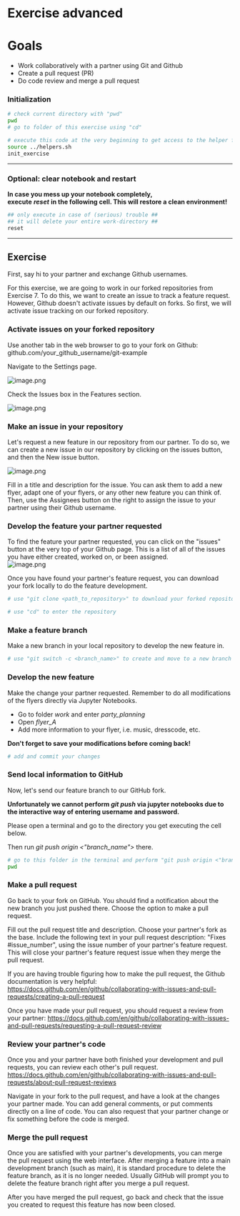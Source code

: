 # Exercise advanced

# Goals
* Work collaboratively with a partner using Git and Github
* Create a pull request (PR)
* Do code review and merge a pull request

### Initialization


```bash
# check current directory with "pwd"
pwd
# go to folder of this exercise using "cd"

```


```bash
# execute this code at the very beginning to get access to the helper functions
source ../helpers.sh
init_exercise
```

***
### Optional: clear notebook and restart
**In case you mess up your notebook completely,  
execute** ***reset*** **in the following cell. This will restore a clean environment!**


```bash
## only execute in case of (serious) trouble ##
## it will delete your entire work-directory ##
reset
```

***
## Exercise

First, say hi to your partner and exchange Github usernames.  

For this exercise, we are going to work in our forked repositories from Exercise 7.  To do this, we want to create an issue to track a feature request.  However, Github doesn't activate issues by default on forks.  So first, we will activate issue tracking on our forked repository.

### Activate issues on your forked repository

Use another tab in the web browser to go to your fork on Github: github.com/your_github_username/git-example

Navigate to the Settings page.

![image.png](attachment:80180ec9-d94c-4e9d-9527-314925db78fa.png)

Check the Issues box in the Features section.

![image.png](attachment:338f1844-4c5d-4a7b-96eb-c40c118d9494.png)


### Make an issue in your repository

Let's request a new feature in our repository from our partner.  To do so, we can create a new issue in our repository by clicking on the issues button, and then the New issue button.  

![image.png](attachment:43dec399-ae5a-40b5-8809-bdf72752f5cf.png)

Fill in a title and description for the issue.  You can ask them to add a new flyer, adapt one of your flyers, or any other new feature you can think of.  Then, use the Assignees button on the right to assign the issue to your partner using their Github username.  

### Develop the feature your partner requested  

To find the feature your partner requested, you can click on the "issues" button at the very top of your Github page.  This is a list of all of the issues you have either created, worked on, or been assigned.  
![image.png](attachment:4d167943-0fad-4791-bac8-676ee5c50da8.png)

Once you have found your partner's feature request, you can download your fork locally to do the feature development.


```bash
# use "git clone <path_to_repository>" to download your forked repository

```


```bash
# use "cd" to enter the repository

```

### Make a feature branch
Make a new branch in your local repository to develop the new feature in.   


```bash
# use "git switch -c <branch_name>" to create and move to a new branch

```

### Develop the new feature
Make the change your partner requested.
Remember to do all modifications of the flyers directly via Jupyter Notebooks.
   * Go to folder *work* and enter *party_planning*
   * Open *flyer_A*
   * Add more information to your flyer, i.e. music, dresscode, etc.
   
**Don't forget to save your modifications before coming back!**


```bash
# add and commit your changes

```

### Send local information to GitHub

Now, let's send our feature branch to our GitHub fork. 

**Unfortunately we cannot perform *git push* via jupyter notebooks due to the
interactive way of entering username and password.**

Please open a terminal and go to the directory you get executing the cell below.

Then run *git push origin <"branch_name">* there.


```bash
# go to this folder in the terminal and perform "git push origin <"branch_name"> there
pwd

```

### Make a pull request

Go back to your fork on GitHub.  You should find a notification about the new branch you just pushed there.  Choose the option to make a pull request.  

Fill out the pull request title and description.  Choose your partner's fork as the base.
Include the following text in your pull request description: "Fixes #issue_number", using the issue number of your partner's feature request.  This will close your partner's feature request issue when they merge the pull request.  

If you are having trouble figuring how to make the pull request, the Github documentation is very helpful:
https://docs.github.com/en/github/collaborating-with-issues-and-pull-requests/creating-a-pull-request

Once you have made your pull request, you should request a review from your partner:
https://docs.github.com/en/github/collaborating-with-issues-and-pull-requests/requesting-a-pull-request-review

### Review your partner's code
Once you and your partner have both finished your development and pull requests, you can review each other's pull request.  
https://docs.github.com/en/github/collaborating-with-issues-and-pull-requests/about-pull-request-reviews

Navigate in your fork to the pull request, and have a look at the changes your partner made.  You can add general comments, or put comments directly on a line of code.  You can also request that your partner change or fix something before the code is merged.  

### Merge the pull request
Once you are satisfied with your partner's developments, you can merge the pull request using the web interface.  After merging a feature into a main development branch (such as main), it is standard procedure to delete the feature branch, as it is no longer needed.  Usually GitHub will prompt you to delete the feature branch right after you merge a pull request.  

After you have merged the pull request, go back and check that the issue you created to request this feature has now been closed.  
